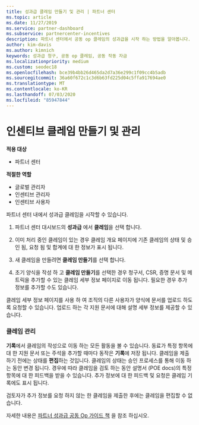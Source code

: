 ```yaml
---
title: 성과급 클레임 만들기 및 관리 | 파트너 센터
ms.topic: article
ms.date: 11/27/2019
ms.service: partner-dashboard
ms.subservice: partnercenter-incentives
description: 파트너 센터에서 공동 op 클레임의 성과급을 시작 하는 방법을 알아봅니다. 기록에서 클레임의 작성으로 이동 하는 모든 활동을 볼 수 있습니다.
author: kim-davis
ms.author: kimnich
keywords: 성과급 청구, 공동 op 클레임, 공동 작동 자금
ms.localizationpriority: medium
ms.custom: seodec18
ms.openlocfilehash: bce39b4bb26d465da2d7a36e299c1f09cc4b5adb
ms.sourcegitcommit: 36a60f672c1c3d6b63fd225d04c5ffa917694ae0
ms.translationtype: MT
ms.contentlocale: ko-KR
ms.lasthandoff: 07/03/2020
ms.locfileid: "85947844"
---
```

# <a name="create-and-manage-an-incentives-claim"></a>인센티브 클레임 만들기 및 관리

**적용 대상**
- 파트너 센터

**적절한 역할**

- 글로벌 관리자
- 인센티브 관리자
- 인센티브 사용자

파트너 센터 내에서 성과급 클레임을 시작할 수 있습니다. 

1. 파트너 센터 대시보드의 **성과급** 에서 **클레임**을 선택 합니다.

2.  이미 처리 중인 클레임이 있는 경우 클레임 개요 페이지에 기존 클레임의 상태 및 승인 됨, 요청 됨 및 합계에 대 한 정보가 표시 됩니다.

3.  새 클레임을 만들려면 **클레임 만들기**를 선택 합니다.

4.  초기 양식을 작성 하 고 **클레임 만들기**를 선택한 경우 청구서, CSR, 증명 문서 및 메트릭을 추가할 수 있는 클레임 세부 정보 페이지로 이동 됩니다. 필요한 경우 추가 정보를 추가할 수도 있습니다.

클레임 세부 정보 페이지를 사용 하 여 조직의 다른 사용자가 양식에 문서를 업로드 하도록 요청할 수 있습니다. 업로드 하는 각 지원 문서에 대해 설명 세부 정보를 제공할 수 있습니다. 

### <a name="manage-your-claims"></a>클레임 관리

**기록**에서 클레임의 작성으로 이동 하는 모든 활동을 볼 수 있습니다. 동료가 특정 항목에 대 한 지원 문서 또는 주석을 추가할 때마다 동작은 **기록**에 저장 됩니다. 클레임을 제출 하기 전에는 상태를 **편집**하는 것입니다. 클레임의 상태는 승인 프로세스를 통해 이동 하는 동안 변경 됩니다. 경우에 따라 클레임을 검토 하는 동안 설명서 (POE docs)의 특정 항목에 대 한 피드백을 받을 수 있습니다. 추가 정보에 대 한 피드백 및 요청은 클레임 기록에도 표시 됩니다. 

검토자가 추가 정보를 요청 하지 않는 한 클레임을 제출한 후에는 클레임을 편집할 수 없습니다.

자세한 내용은 [파트너 성과급 공동 Op 가이드 책](https://assets.microsoft.com/coop-guidebook.pdf) 을 참조 하십시오.

